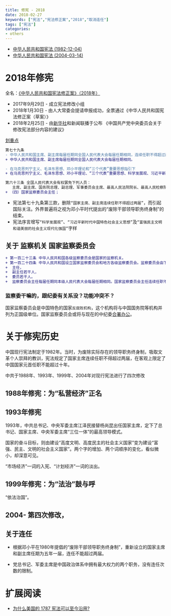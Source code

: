 ```yaml
---
title: 修宪 - 2018
date: 2018-02-27
keywords: ["宪法","宪法修正案","2018","取消连任"]
tags: ["宪法"]
categories:
- others
---
```



- [中华人民共和国宪法 (1982-12-04)](http://cn.github.io/constitution/1982-12-04.html)
- [中华人民共和国宪法 (2004-03-14)](http://cn.github.io/constitution/2004-03-14.html)


# 2018年修宪

全名：[《中华人民共和国宪法修正案》（2018年）](https://zh.wikipedia.org/wiki/%E4%B8%AD%E5%8D%8E%E4%BA%BA%E6%B0%91%E5%85%B1%E5%92%8C%E5%9B%BD%E5%AE%AA%E6%B3%95%E4%BF%AE%E6%AD%A3%E6%A1%88_(2018%E5%B9%B4))

- 2017年9月29日 - 成立宪法修改小组 <!--
宪法修改小组，由张德江任组长，栗战书、王沪宁任副组长。
同年10月18日，中共十九大召开，栗战书及王沪宁当选新一届政治局常委
-->
- 2018年1月30日 - 由人大常委会提请申报成功，全票通过《中华人民共和国宪法修正案（草案）》
- 2018年2月25日 - 由[新华社](http://www.xinhuanet.com/politics/2018-02/25/c_1122451187.htm)和新闻联播于公布 《中国共产党中央委员会关于修改宪法部分内容的建议》

[划重点](https://github.com/cn/constitution/pull/2/commits/8115484d1848d309f68c709d8ea176374b2b1160)

```diff
第七十九条
- 中华人民共和国主席、副主席每届任期同全国人民代表大会每届任期相同，连续任职不得超过两届。
+ 中华人民共和国主席、副主席每届任期同全国人民代表大会每届任期相同。

- 在马克思列宁主义、毛泽东思想、邓小平理论和“三个代表”重要思想指引下
+ 在马克思列宁主义、毛泽东思想、邓小平理论、“三个代表”重要思想、科学发展观、习近平新时代中国特色社会主义思想指引下

第六十三条 全国人民代表大会有权罢免下列人员：
   主席、副主席、国务院总理、副总理、军事委员会主席、最高人民法院院长、最高人民检察院检察长
+ （四）国家监察委员会主任；

```

- 宪法第七十九条第三款，删除`“国家主席、副主席连续任职不得超过两届”`，而引起国际关注。外界普遍将之视为邓小平时代提出的“废除干部领导职务终身制”的结束。
- 宪法序言增写`“科学发展观”`、`“习近平新时代中国特色社会主义思想”`及`“富强民主文明和谐美丽的社会主义现代化强国”`字样

## 关于 监察机关 国家监察委员会

```diff
+ 第一百二十三条 中华人民共和国各级监察委员会是国家的监察机关。
+ 第一百二十四条 中华人民共和国设立国家监察委员会和地方各级监察委员会。监察委员会由下列人员组成
+  主任，
+  副主任若干人，
+  委员若干人。
+  监察委员会主任每届任期同本级人民代表大会每届任期相同。国家监察委员会主任连续任职不得超过两届。
```

### 监察委干嘛的，跟纪委有关系没？功能冲突不？

国家监察委员会是中国特色的国家`反腐败机构`，这个机构将与中国国务院等机构并列为正国级单位。国家监察委员会或将与现在的中纪委[合署办公](http://www.ccdi.gov.cn/special/zmsjd/zm19da_zm19da/201802/t20180202_163176.html)。

# 关于修宪历史

中国现行宪法制定于1982年。当时，为废除实际存在的领导职务终身制，吸取文革个人崇拜的教训，宪法规定了国家主席连续任职不得超过两届，在客观上限定了中国国家元首任职不能超过十年。

中共于1988年、1993年、1999年、2004年对现行宪法进行了四次修改


## 1988年修宪：为“私营经济”正名

## 1993年修宪
1993年，中共总书记、中央军委主席江泽民接替杨尚昆出任国家主席，定下了总书记、国家主席、中央军委主席“三位一体”的最高领导模式。

国家的奋斗目标，则由建设“高度文明、高度民主的社会主义国家”变为建设“富强、民主、文明的社会主义国家”。两个字的增加、两个词顺序的变化，看似微小，却深意可见。

“市场经济”一词的入宪、“计划经济”一词的淡出。


## 1999年修宪：为“法治”鼓与呼
“依法治国”。

## 2004- 第四次修改，


## 关于连任

- 根据邓小平在1980年提倡的“废除干部领导职务终身制”，重新设立的国家主席和副主席任期为五年一届，连任不能超过两届。

- 党总书记、军委主席是中国政治体系中拥有最大权力的两个职务，没有连任次数的限制。


# 扩展阅读

- [为什么美国的 1787 宪法可以至今沿用?](https://www.zhihu.com/question/22349148)
